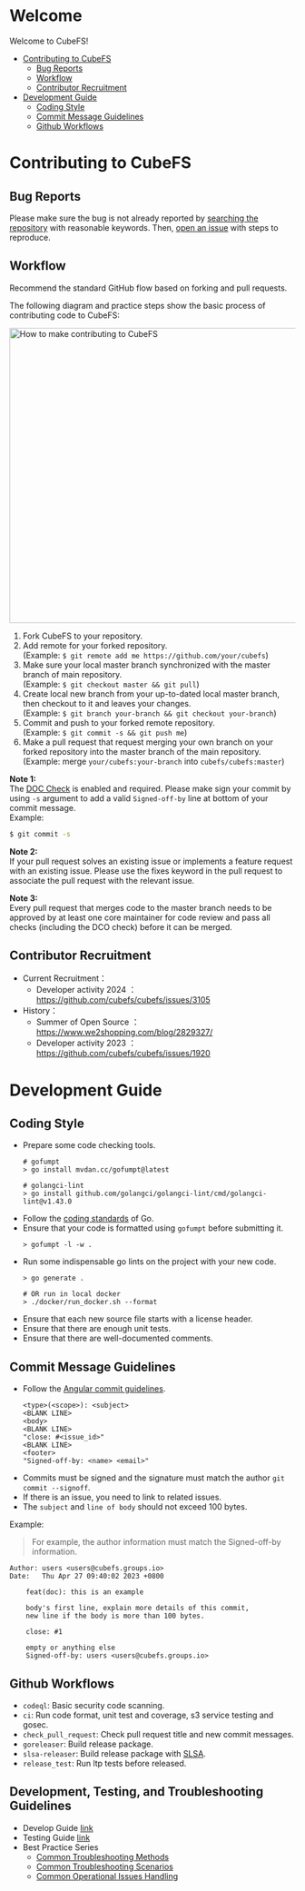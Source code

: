 # Welcome

Welcome to CubeFS!

-   [Contributing to CubeFS](#contributing-to-cubefs)
    -   [Bug Reports](#bug-reports)
    -   [Workflow](#workflow)
    -   [Contributor Recruitment](#contributor-recruitment)
-   [Development Guide](#development-guide)
    -   [Coding Style](#coding-style)
    -   [Commit Message Guidelines](#commit-message-guidelines)
    -   [Github Workflows](#github-workflows)

# Contributing to CubeFS

## Bug Reports

Please make sure the bug is not already reported by [searching the repository](https://github.com/cubefs/cubefs/search?q=&type=Issues&utf8=%E2%9C%93) with reasonable keywords. Then, [open an issue](https://github.com/cubefs/cubefs/issues) with steps to reproduce.

## Workflow

Recommend the standard GitHub flow based on forking and pull requests.

The following diagram and practice steps show the basic process of contributing code to CubeFS:

<img src="https://ocs-cn-north1.heytapcs.com/cubefs/github/workflow.png" height="520" alt="How to make contributing to CubeFS"></img>

1. Fork CubeFS to your repository.
2. Add remote for your forked repository.<br>(Example: `$ git remote add me https://github.com/your/cubefs`)
3. Make sure your local master branch synchronized with the master branch of main repository. <br>(Example: `$ git checkout master && git pull`)
4. Create local new branch from your up-to-dated local master branch, then checkout to it and leaves your changes. <br>(Example: `$ git branch your-branch && git checkout your-branch`)
5. Commit and push to your forked remote repository.<br>(Example: `$ git commit -s && git push me`)
6. Make a pull request that request merging your own branch on your forked repository into the master branch of the main repository.<br>(Example: merge `your/cubefs:your-branch` into `cubefs/cubefs:master`)

**Note 1:**<br>
The [DOC Check](https://github.com/apps/dco) is enabled and required. Please make sign your commit by using `-s` argument to add a valid `Signed-off-by` line at bottom of your commit message.<br>
Example:
```bash
$ git commit -s
```

**Note 2:**<br>
If your pull request solves an existing issue or implements a feature request with an existing issue. 
Please use the fixes keyword in the pull request to associate the pull request with the relevant issue.

**Note 3:**<br>
Every pull request that merges code to the master branch needs to be approved by at least one core maintainer for code review and pass all checks (including the DCO check) before it can be merged.

## Contributor Recruitment
- Current Recruitment：
	- Developer activity 2024 ：https://github.com/cubefs/cubefs/issues/3105
- History：
  - Summer of Open Source ：https://www.we2shopping.com/blog/2829327/
  - Developer activity 2023 ：https://github.com/cubefs/cubefs/issues/1920

# Development Guide

## Coding Style

- Prepare some code checking tools.
    ``` shell
    # gofumpt
    > go install mvdan.cc/gofumpt@latest

    # golangci-lint
    > go install github.com/golangci/golangci-lint/cmd/golangci-lint@v1.43.0

    ```
- Follow the [coding standards](https://go.dev/doc/effective_go) of Go.
- Ensure that your code is formatted using `gofumpt` before submitting it.
    ``` shell
    > gofumpt -l -w .
    ```
- Run some indispensable go lints on the project with your new code.
    ``` shell
    > go generate .

    # OR run in local docker
    > ./docker/run_docker.sh --format
    ```
- Ensure that each new source file starts with a license header.
- Ensure that there are enough unit tests.
- Ensure that there are well-documented comments.

## Commit Message Guidelines

- Follow the [Angular commit guidelines](https://github.com/angular/angular/blob/main/CONTRIBUTING.md#commit).
    ``` text
    <type>(<scope>): <subject>
    <BLANK LINE>
    <body>
    <BLANK LINE>
    "close: #<issue_id>"
    <BLANK LINE>
    <footer>
    "Signed-off-by: <name> <email>"
    ```
- Commits must be signed and the signature must match the author `git commit --signoff`.
- If there is an issue, you need to link to related issues.
- The `subject` and `line of body` should not exceed 100 bytes.

Example:

> For example, the author information must match the Signed-off-by information.

```shell
Author: users <users@cubefs.groups.io>
Date:   Thu Apr 27 09:40:02 2023 +0800

    feat(doc): this is an example

    body's first line, explain more details of this commit,
    new line if the body is more than 100 bytes.

    close: #1

    empty or anything else
    Signed-off-by: users <users@cubefs.groups.io>
```

## Github Workflows

- `codeql`: Basic security code scanning.
- `ci`: Run code format, unit test and coverage, s3 service testing and gosec.
- `check_pull_request`: Check pull request title and new commit messages.
- `goreleaser`: Build release package.
- `slsa-releaser`: Build release package with [SLSA](https://slsa.dev/).
- `release_test`: Run ltp tests before released.

## Development, Testing, and Troubleshooting Guidelines

- Develop Guide [link](https://cubefs.io/docs/master/dev-guide/code.html)
- Testing Guide [link](https://cubefs.io/docs/master/evaluation/env.html)
- Best Practice Series
	- [Common Troubleshooting Methods](https://cubefs.io/docs/master/faq/troubleshoot/strategy.html)
	- [Common Troubleshooting Scenarios](https://cubefs.io/docs/master/faq/troubleshoot/case.html#common-troubleshooting-scenarios)
	- [Common Operational Issues Handling](https://mp.weixin.qq.com/s/cH9xw5sK80RIkkZWpyd4qA)
